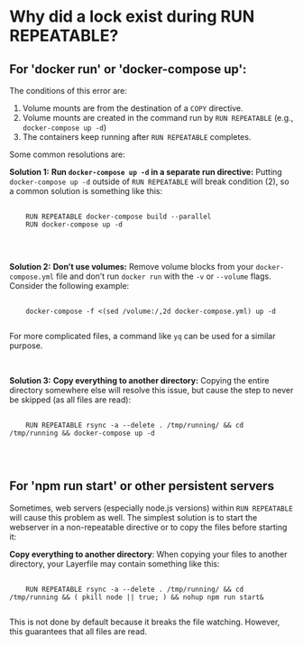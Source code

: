 # Why did a lock exist during RUN REPEATABLE?


## For 'docker run' or 'docker-compose up':

The conditions of this error are:


1. Volume mounts are from the destination of a `COPY` directive.
2. Volume mounts are created in the command run by `RUN REPEATABLE` (e.g., `docker-compose up -d`)
3. The containers keep running after `RUN REPEATABLE` completes.

Some common resolutions are: 

**Solution 1:** **Run `docker-compose up -d` in a separate run directive:** Putting `docker-compose up -d` outside of `RUN REPEATABLE` will break condition (2), so a common solution is something like this:

<pre>
    <code class="language-html CodeHighlight">
    RUN REPEATABLE docker-compose build --parallel
    RUN docker-compose up -d
    </code>
</pre>

<br />

**Solution 2:** **Don’t use volumes:** Remove volume blocks from your `docker-compose.yml` file and don’t run `docker run` with the `-v` or `--volume` flags. Consider the following example:

<pre>
    <code class="language-html CodeHighlight">
    docker-compose -f <(sed /volume:/,2d docker-compose.yml) up -d
    </code>
</pre>

For more complicated files, a command like `yq` can be used for a similar purpose.

<br />

**Solution 3:** **Copy everything to another directory:** Copying the entire directory somewhere else will resolve this issue, but cause the step to never be skipped (as all files are read):

<pre>
    <code class="language-html CodeHighlight">
    RUN REPEATABLE rsync -a --delete . /tmp/running/ && cd /tmp/running && docker-compose up -d
    </code>
</pre>

<br />

## For 'npm run start' or other persistent servers

Sometimes, web servers (especially node.js versions) within `RUN REPEATABLE` will cause this problem as well. The simplest solution is to start the webserver in a non-repeatable directive or to copy the files before starting it: 

**Copy everything to another directory**: When copying your files to another directory, your Layerfile may contain something like this:

<pre>
    <code class="language-html CodeHighlight">
    RUN REPEATABLE rsync -a --delete . /tmp/running/ && cd /tmp/running && ( pkill node || true; ) && nohup npm run start&
    </code>
</pre>

This is not done by default because it breaks the file watching. However, this guarantees that all files are read.

<br />